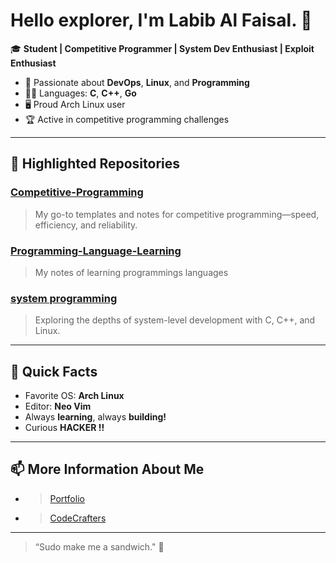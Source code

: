 # Hello explorer, I'm **Labib Al Faisal**. 👋

🎓 **Student | Competitive Programmer | System Dev Enthusiast | Exploit Enthusiast**

- 🌟 Passionate about **DevOps**, **Linux**, and **Programming**
- 🧑‍💻 Languages: **C**, **C++**, **Go**
- 🖥️ Proud Arch Linux user
- 🏆 Active in competitive programming challenges

---

## 🚀 Highlighted Repositories

### [Competitive-Programming](https://github.com/labib0x0hunter/Competitive-Programming)
> My go-to templates and notes for competitive programming—speed, efficiency, and reliability.

### [Programming-Language-Learning](https://github.com/labib0x0hunter/PLL-Notes)
> My notes of learning programmings languages

### [system programming](https://github.com/labib0x0hunter/system-programming)
> Exploring the depths of system-level development with C, C++, and Linux.

---

## 🤖 Quick Facts

- Favorite OS: **Arch Linux**
- Editor: **Neo Vim**
- Always **learning**, always **building!**
- Curious **HACKER !!**

---

## 📫 More Information About Me

<!-- Add your social links here (LinkedIn, Twitter, etc.) if you want! -->
- > [Portfolio](https://labib0x0hunter.netlify.app/)
- > [CodeCrafters](https://app.codecrafters.io/users/labib0x0hunter)

---

> “Sudo make me a sandwich." 🥪
